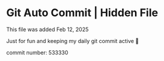 # Git Auto Commit | Hidden File

This file was added Feb 12, 2025

Just for fun and keeping my daily git commit active 🤪

commit number: 533330
